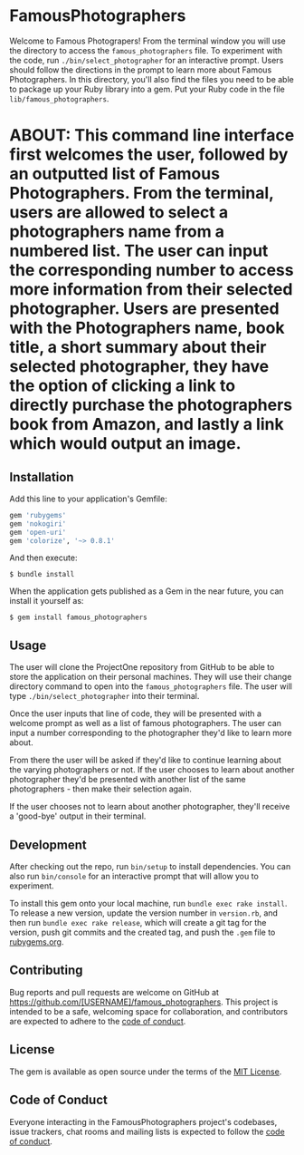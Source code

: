 # FamousPhotographers

Welcome to Famous Photograpers! From the terminal window you will use the directory to access the `famous_photographers` file. To experiment with the code, run ` ./bin/select_photographer ` for an interactive prompt. Users should follow the directions in the prompt to learn more about Famous Photographers. In this directory, you'll also find the files you need to be able to package up your Ruby library into a gem. Put your Ruby code in the file `lib/famous_photographers`.

# ABOUT: This command line interface first welcomes the user, followed by an outputted list of Famous Photographers. From the terminal, users are allowed to select a photographers name from a numbered list. The user can input the corresponding number to access more information from their selected photographer. Users are presented with the Photographers name, book title, a short summary about their selected photographer, they have the option of clicking a link to directly purchase the photographers book from Amazon, and lastly a link which would output an image.


## Installation

Add this line to your application's Gemfile:

```ruby
gem 'rubygems'
gem 'nokogiri'
gem 'open-uri'
gem 'colorize', '~> 0.8.1'
```

And then execute:

    $ bundle install

When the application gets published as a Gem in the near future, you can install it yourself as:

    $ gem install famous_photographers

## Usage

The user will clone the ProjectOne repository from GitHub to be able to store the application on their personal machines. They will use their change directory command to open into the `famous_photographers` file. The user will type ` ./bin/select_photographer ` into their terminal. 

Once the user inputs that line of code, they will be presented with a welcome prompt as well as a list of famous photographers. The user can input a number corresponding to the photographer they'd like to learn more about. 

From there the user will be asked if they'd like to continue learning about the varying photographers or not. If the user chooses to learn about another photographer they'd be presented with another list of the same photographers - then make their selection again.

If the user chooses not to learn about another photographer, they'll receive a 'good-bye' output in their terminal. 

## Development

After checking out the repo, run `bin/setup` to install dependencies. You can also run `bin/console` for an interactive prompt that will allow you to experiment.

To install this gem onto your local machine, run `bundle exec rake install`. To release a new version, update the version number in `version.rb`, and then run `bundle exec rake release`, which will create a git tag for the version, push git commits and the created tag, and push the `.gem` file to [rubygems.org](https://rubygems.org).

## Contributing

Bug reports and pull requests are welcome on GitHub at https://github.com/[USERNAME]/famous_photographers. This project is intended to be a safe, welcoming space for collaboration, and contributors are expected to adhere to the [code of conduct](https://github.com/[USERNAME]/famous_photographers/blob/master/CODE_OF_CONDUCT.md).

## License

The gem is available as open source under the terms of the [MIT License](https://opensource.org/licenses/MIT).

## Code of Conduct

Everyone interacting in the FamousPhotographers project's codebases, issue trackers, chat rooms and mailing lists is expected to follow the [code of conduct](https://github.com/[USERNAME]/famous_photographers/blob/master/CODE_OF_CONDUCT.md).
